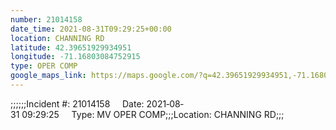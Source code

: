 ```yaml
---
number: 21014158
date_time: 2021-08-31T09:29:25+00:00
location: CHANNING RD
latitude: 42.39651929934951
longitude: -71.16803084752915
type: OPER COMP
google_maps_link: https://maps.google.com/?q=42.39651929934951,-71.16803084752915
---
```


;;;;;;Incident #: 21014158     Date: 2021‐08‐31 09:29:25     Type: MV OPER COMP;;;Location: CHANNING RD;;;
